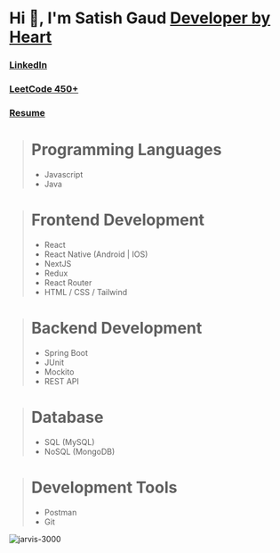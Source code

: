 # Hi 👋, I'm Satish Gaud    [Developer by Heart](#) 

### [LinkedIn](https://www.linkedin.com/in/satish-gaud/)
### [LeetCode  450+](https://leetcode.com/u/jarvis3000/)
### [Resume](https://drive.google.com/file/d/1K7B_P-7bhyB6Jmuo4DDu11Djpq1X5rYe/view?usp=drivesdk)

> # Programming Languages
>  * Javascript
>  * Java

> # Frontend Development
> * React
> * React Native (Android | IOS)
> * NextJS
> * Redux
> * React Router
> * HTML / CSS / Tailwind

> # Backend Development
> * Spring Boot
> * JUnit
> * Mockito
> * REST API

> # Database
> * SQL (MySQL)
> * NoSQL (MongoDB)

> # Development Tools
> * Postman
> * Git

<img align="left" src="https://github-readme-stats.vercel.app/api/top-langs?username=jarvis-3000&show_icons=true&locale=en&layout=compact" alt="jarvis-3000" />


